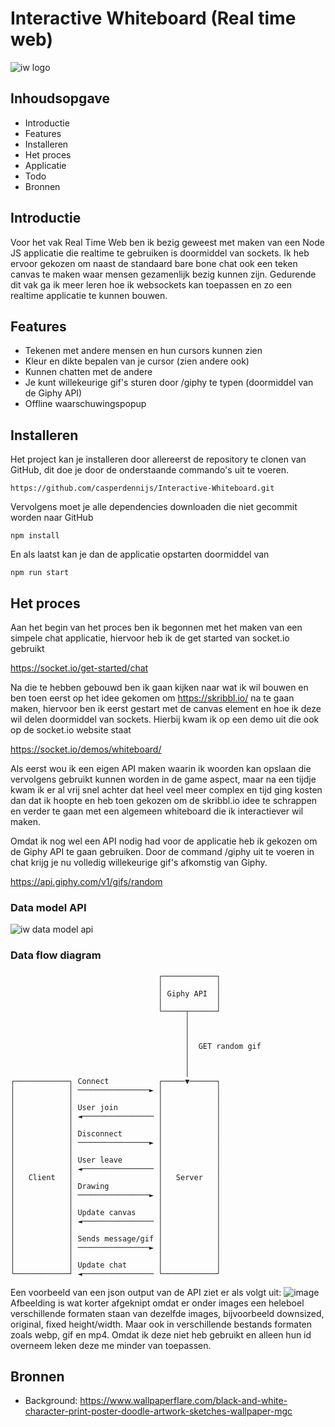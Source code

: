 # Interactive Whiteboard (Real time web)
![iw logo](https://github.com/casperdennijs/Interactive-Whiteboard/assets/56598338/15e7664e-6882-443d-8207-d75a0d2f59ea)

## Inhoudsopgave
- Introductie
- Features
- Installeren
- Het proces
- Applicatie
- Todo
- Bronnen

## Introductie
Voor het vak Real Time Web ben ik bezig geweest met maken van een Node JS applicatie die realtime te gebruiken is doormiddel van sockets. Ik heb ervoor gekozen om naast de standaard bare bone chat ook een teken canvas te maken waar mensen gezamenlijk bezig kunnen zijn. Gedurende dit vak ga ik meer leren hoe ik websockets kan toepassen en zo een realtime applicatie te kunnen bouwen.

## Features
- Tekenen met andere mensen en hun cursors kunnen zien
- Kleur en dikte bepalen van je cursor (zien andere ook)
- Kunnen chatten met de andere
- Je kunt willekeurige gif's sturen door /giphy te typen (doormiddel van de Giphy API)
- Offline waarschuwingspopup

## Installeren
Het project kan je installeren door allereerst de repository te clonen van GitHub, dit doe je door de onderstaande commando's uit te voeren.

```
https://github.com/casperdennijs/Interactive-Whiteboard.git
```

Vervolgens moet je alle dependencies downloaden die niet gecommit worden naar GitHub

```
npm install
```

En als laatst kan je dan de applicatie opstarten doormiddel van

```
npm run start
```

## Het proces
Aan het begin van het proces ben ik begonnen met het maken van een simpele chat applicatie, hiervoor heb ik de get started van socket.io gebruikt

https://socket.io/get-started/chat

Na die te hebben gebouwd ben ik gaan kijken naar wat ik wil bouwen en ben toen eerst op het idee gekomen om https://skribbl.io/ na te gaan maken, hiervoor ben ik eerst gestart met de canvas element en hoe ik deze wil delen doormiddel van sockets. Hierbij kwam ik op een demo uit die ook op de socket.io website staat

https://socket.io/demos/whiteboard/

Als eerst wou ik een eigen API maken waarin ik woorden kan opslaan die vervolgens gebruikt kunnen worden in de game aspect, maar na een tijdje kwam ik er al vrij snel achter dat heel veel meer complex en tijd ging kosten dan dat ik hoopte en heb toen gekozen om de skribbl.io idee te schrappen en verder te gaan met een algemeen whiteboard die ik interactiever wil maken.

Omdat ik nog wel een API nodig had voor de applicatie heb ik gekozen om de Giphy API te gaan gebruiken. Door de command /giphy uit te voeren in chat krijg je nu volledig willekeurige gif's afkomstig van Giphy.

https://api.giphy.com/v1/gifs/random

### Data model API
![iw data model api](https://github.com/casperdennijs/Interactive-Whiteboard/assets/56598338/b3887f5c-3ec8-4d43-81ce-32170f68c8dc)

### Data flow diagram
```
                                 ┌────────────┐
                                 │            │
                                 │ Giphy API  │
                                 │            │
                                 └─────┬──────┘
                                       │
                                       │
                                       │
                                       │  GET random gif
                                       │
                                       │
                                       │
┌────────────┐ Connect           ┌─────▼──────┐
│            │ ────────────────► │            │
│            │                   │            │
│            │ User join         │            │
│            │ ◄──────────────── │            │
│            │                   │            │
│            │ Disconnect        │            │
│            │ ────────────────► │            │
│            │                   │            │
│            │ User leave        │            │
│            │ ◄──────────────── │            │
│   Client   │                   │   Server   │
│            │ Drawing           │            │
│            │ ────────────────► │            │
│            │                   │            │
│            │ Update canvas     │            │
│            │ ◄──────────────── │            │
│            │                   │            │
│            │ Sends message/gif │            │
│            │ ────────────────► │            │
│            │                   │            │
│            │ Update chat       │            │
└────────────┘ ◄──────────────── └────────────┘
```
Een voorbeeld van een json output van de API ziet er als volgt uit:
![image](https://github.com/casperdennijs/Interactive-Whiteboard/assets/56598338/012de668-5b65-4aa5-b9ce-c1d37ca4724a)
Afbeelding is wat korter afgeknipt omdat er onder images een heleboel verschillende formaten staan van dezelfde images, bijvoorbeeld downsized, original, fixed height/width. Maar ook in verschillende bestands formaten zoals webp, gif en mp4. Omdat ik deze niet heb gebruikt en alleen hun id overneem leken deze me minder van toepassen.

## Bronnen
- Background: https://www.wallpaperflare.com/black-and-white-character-print-poster-doodle-artwork-sketches-wallpaper-mgc

